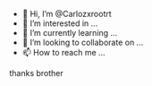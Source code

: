 - 👋 Hi, I’m @Carlozxrootrt
- 👀 I’m interested in ...
- 🌱 I’m currently learning ...
- 💞️ I’m looking to collaborate on ...
- 📫 How to reach me ...

<!---
Carlozxrootrt/Carlozxrootrt is a ✨ special ✨ repository because its `README.md` (this file) appears on your GitHub profile.
You can click the Preview link to take a look at your changes.
--->


thanks brother
